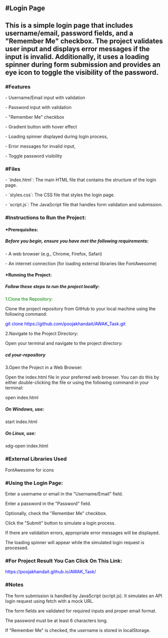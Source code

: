 <h2>#Login Page<h2>
        <p>This is a simple login page that includes username/email, password fields, and a "Remember Me" checkbox.
        The project validates user input and displays error messages if the input is invalid. Additionally, 
        it uses a loading spinner during form submission and provides an eye icon to toggle the visibility of the password.</p>
<h3>#Features</h3>
         <p>- Username/Email input with validation</p>
<p>- Password input with validation</p>
<p>- "Remember Me" checkbox</p>
<p>- Gradient button with hover effect</p>
<p>- Loading spinner displayed during login process,</p>
<p>- Error messages for invalid input,</p>
<p>- Toggle password visibility</p>
  
<h3>#Files</h3>
     <p>- `index.html`: The main HTML file that contains the structure of the login page.</p>
     <p>- `styles.css`: The CSS file that styles the login page.</p>
     <p>- `script.js`: The JavaScript file that handles form validation and submission.</p>
     
<h3>#Instructions to Run the Project:</h3>

 <h4>*Prerequisites:</h4>
                <h5>Before you begin, ensure you have met the following requirements:</h5>
                    <p>- A web browser (e.g., Chrome, Firefox, Safari)</p>
                    <p>- An internet connection (for loading external libraries like FontAwesome)</p>
<h4>*Running the Project:</h4>
                <h5>Follow these steps to run the project locally:</h5>
                     <p style="color:green;">1.Clone the Repository:</p>
                           <p>Clone the project repository from GitHub to your local machine using the following command:</p>
                           <p style="color:blue;">git clone https://github.com/poojakhandait/AWAK_Task.git</p>
                     <p>2.Navigate to the Project Directory:</p>
                           <p>Open your terminal and navigate to the project directory:</p>
                           <h5>cd your-repository</h5>
                     <p>3.Open the Project in a Web Browser:</p>
                           <p>Open the index.html file in your preferred web browser. You can do this by either double-clicking the file or using the following command in your terminal:</p>
                           <p>open index.html</p>
                           <h5>On Windows, use:</h5>
                           <p>start index.html</p>
                           <h5>On Linux, use:</h5>
                           <p>xdg-open index.html</p>
<h3>#External Libraries Used</h3>
                            <p>FontAwesome for icons</p>
<h3>#Using the Login Page:</h3>
                            <p>Enter a username or email in the "Username/Email" field.</p>
                             <p>Enter a password in the "Password" field.</p>
                            <p>Optionally, check the "Remember Me" checkbox.</p>
                            <p>Click the "Submit" button to simulate a login process.</p>
                             <p>If there are validation errors, appropriate error messages will be displayed.</p>
                           <p>The loading spinner will appear while the simulated login request is processed.</p>
<h3>#For Project Result You Can Click On This Link:</h3>
      <p style="color:blue;">https://poojakhandait.github.io/AWAK_Task/</p>
<h3>#Notes</h3>
       <p>The form submission is handled by JavaScript (script.js). It simulates an API login request using fetch with a mock URL.</p>
       <p>The form fields are validated for required inputs and proper email format.</p>
       <p>The password must be at least 6 characters long.</p>
        <p>If "Remember Me" is checked, the username is stored in localStorage.</p>
                           
                           


        
